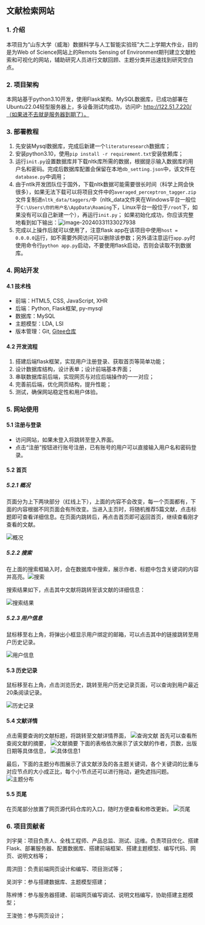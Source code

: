 ## 文献检索网站

### 1. 介绍
本项目为“山东大学（威海）数据科学与人工智能实验班”大二上学期大作业，目的是为Web of Science网站上的Remots Sensing of Environment期刊建立文献检索和可视化的网站，辅助研究人员进行文献回顾、主题分类并迅速找到研究空白点。

### 2. 项目架构
本网站基于python3.10开发，使用Flask架构、MySQL数据库，已成功部署在Ubuntu22.04轻型服务器上，多设备测试均成功，访问IP: http://122.51.7.220/（如果进不去就是服务器到期了）。


### 3. 部署教程

1.  先安装Mysql数据库，完成后新建一个`literaturesearch`数据库；
2.  安装python3.10，使用`pip install -r requirement.txt`安装依赖库；
3.  运行`init.py`设置数据库并下载nltk库所需的数据，根据提示输入数据库的用户名和密码。完成后数据库配置会保留在本地`db_setting.json`中，该文件在`database.py`中调用；
4.  由于ntlk开发团队位于国外，下载nltk数据可能需要很长时间（科学上网会快很多），如果无法下载可以将项目文件中的`averaged_perceptron_tagger.zip`文件复制进`nltk_data/taggers/`中（nltk_data文件夹在Windows平台一般位于`C:\Users\你的用户名\AppData\Roaming`下，Linux平台一般位于`/root`下，如果没有可以自己新建一个），再运行`init.py`；
    如果初始化成功，你应该完整地看到如下输出：![image-20240331133027938](README.assets/image-20240331133027938.png)
5.  完成以上操作后就可以使用了，注意flask app在该项目中使用`host = 0.0.0.0`运行，如不需要外网访问可以删除该参数；另外请注意运行`app.py`时使用命令行`python app.py`启动，不要使用flask启动，否则会读取不到数据库。

###  4. 网站开发

#### 4.1 技术栈

- 前端：HTML5, CSS, JavaScript, XHR
- 后端：Python, Flask框架, py-mysql
- 数据库：MySQL
- 主题模型：LDA, LSI
- 版本管理：Git, [Gitee仓库](https://gitee.com/Yiqian7a/literature-search-website)

#### 4.2 开发流程

1. 搭建后端flask框架，实现用户注册登录、获取首页等简单功能；
2. 设计数据库结构，设计表单；设计前端基本界面；
3. 串联数据库前后端，实现网页与对应后端操作的一一对应；
4. 完善前后端，优化网页结构，提升性能；
5. 测试，确保网站稳定性和用户体验。

###  5. 网站使用

#### 5.1 注册与登录

- 访问网站，如果未登入将跳转至登入界面。
- 点击“注册”按钮进行账号注册，已有账号的用户可以直接输入用户名和密码登录。

#### 5.2 首页

##### 5.2.1 概况

页面分为上下两块部分（红线上下），上面的内容不会改变，每一个页面都有，下面的内容根据不同页面会有所改变。当进入主页时，将随机推荐5篇文献，点击标题即可查看详细信息。在页面内跳转后，再点击首页即可返回首页，继续查看刚才查看的文献。

![概况](/static/images/document1.png)

##### 5.2.2 搜索

在上面的搜索框输入时，会在数据库中搜索，展示作者、标题中包含关键词的内容并高亮。![搜索](/static/images/document2.png)

搜索结果如下，点击其中文献将跳转至该文献的详细信息：

![搜索结果](/static/images/document3.png)

##### 5.2.3 用户信息

鼠标移至右上角，将弹出小框显示用户绑定的邮箱，可以点击其中的链接跳转至用户历史记录。

![用户信息](/static/images/document4.png)

#### 5.3 历史记录

鼠标移至右上角，点击浏览历史，跳转至用户历史记录页面，可以查询到用户最近20条阅读记录。

![历史记录](/static/images/document10.png)

#### 5.4 文献详情

点击需要查询的文献标题，将跳转至文献详情界面，
![查询文献](/static/images/document5.png)
	首先可以查看所查阅文献的摘要，
![文献摘要](/static/images/document6.png)
	下面的表格依次展示了该文献的作者，页数，出版日期等具体信息，
![具体信息1](/static/images/document7.png)

最后，下面的主题分布图展示了该文献涉及的各主题关键词，各个关键词的比重与对应节点的大小成正比，每个小节点还可以进行拖动，避免遮挡问题。
![主题分布](/static/images/document9.png)

#### 5.5 页尾

在页尾部分放置了网页源代码仓库的入口，随时方便查看和修改更新。
![页尾](/static/images/document11.png)



### 6. 项目贡献者

刘宇昊：项目负责人、全栈工程师、产品总监、测试、运维。负责项目优化、搭建Flask、部署服务器、配置数据库、搭建前端框架、搭建主题模型、编写代码、网页、说明文档等；

周洪田：负责前端网页设计和编写、项目测试等；

吴浏宇：参与搭建数据库、主题模型搭建；

陈梓博：参与服务器搭建、前端网页编写调试、说明文档编写，协助搭建主题模型；

王浚弛：参与网页设计；
